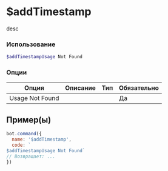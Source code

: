 # $addTimestamp
desc
### Использование
```php
$addTimestampUsage Not Found
```

### Опции

| Опция | Описание | Тип | Обязательно |
|--------|-------------|------|----------|
| Usage Not Found |  |  | Да |  
## Пример(ы)

```javascript
bot.command({
  name: '$addTimestamp',
  code: `
$addTimestampUsage Not Found`
// Возвращает: ...
})
```